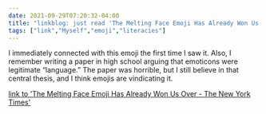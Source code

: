 ```yaml
---
date: 2021-09-29T07:20:32-04:00
title: "linkblog: just read 'The Melting Face Emoji Has Already Won Us Over - The New York Times'"
tags: ["link","Myself","emoji","literacies"]
---
```

I immediately connected with this emoji the first time I saw it. Also, I remember writing a paper in high school arguing that emoticons were legitimate “language.” The paper was horrible, but I still believe in that central thesis, and I think emojis are vindicating it.
 
[link to 'The Melting Face Emoji Has Already Won Us Over - The New York Times'](https://www.nytimes.com/2021/09/29/style/melting-face-emoji-unicode.html)
